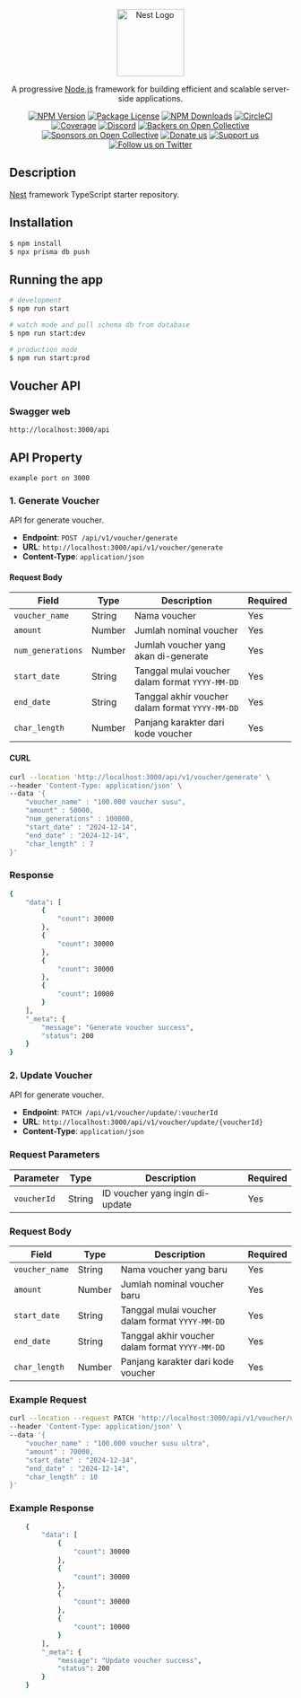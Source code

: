 <p align="center">
  <a href="http://nestjs.com/" target="blank"><img src="https://nestjs.com/img/logo-small.svg" width="120" alt="Nest Logo" /></a>
</p>

[circleci-image]: https://img.shields.io/circleci/build/github/nestjs/nest/master?token=abc123def456
[circleci-url]: https://circleci.com/gh/nestjs/nest

  <p align="center">A progressive <a href="http://nodejs.org" target="_blank">Node.js</a> framework for building efficient and scalable server-side applications.</p>
    <p align="center">
<a href="https://www.npmjs.com/~nestjscore" target="_blank"><img src="https://img.shields.io/npm/v/@nestjs/core.svg" alt="NPM Version" /></a>
<a href="https://www.npmjs.com/~nestjscore" target="_blank"><img src="https://img.shields.io/npm/l/@nestjs/core.svg" alt="Package License" /></a>
<a href="https://www.npmjs.com/~nestjscore" target="_blank"><img src="https://img.shields.io/npm/dm/@nestjs/common.svg" alt="NPM Downloads" /></a>
<a href="https://circleci.com/gh/nestjs/nest" target="_blank"><img src="https://img.shields.io/circleci/build/github/nestjs/nest/master" alt="CircleCI" /></a>
<a href="https://coveralls.io/github/nestjs/nest?branch=master" target="_blank"><img src="https://coveralls.io/repos/github/nestjs/nest/badge.svg?branch=master#9" alt="Coverage" /></a>
<a href="https://discord.gg/G7Qnnhy" target="_blank"><img src="https://img.shields.io/badge/discord-online-brightgreen.svg" alt="Discord"/></a>
<a href="https://opencollective.com/nest#backer" target="_blank"><img src="https://opencollective.com/nest/backers/badge.svg" alt="Backers on Open Collective" /></a>
<a href="https://opencollective.com/nest#sponsor" target="_blank"><img src="https://opencollective.com/nest/sponsors/badge.svg" alt="Sponsors on Open Collective" /></a>
  <a href="https://paypal.me/kamilmysliwiec" target="_blank"><img src="https://img.shields.io/badge/Donate-PayPal-ff3f59.svg" alt="Donate us"/></a>
    <a href="https://opencollective.com/nest#sponsor"  target="_blank"><img src="https://img.shields.io/badge/Support%20us-Open%20Collective-41B883.svg" alt="Support us"></a>
  <a href="https://twitter.com/nestframework" target="_blank"><img src="https://img.shields.io/twitter/follow/nestframework.svg?style=social&label=Follow" alt="Follow us on Twitter"></a>
</p>
  <!--[![Backers on Open Collective](https://opencollective.com/nest/backers/badge.svg)](https://opencollective.com/nest#backer)
  [![Sponsors on Open Collective](https://opencollective.com/nest/sponsors/badge.svg)](https://opencollective.com/nest#sponsor)-->

## Description

[Nest](https://github.com/nestjs/nest) framework TypeScript starter repository.

## Installation

```bash
$ npm install
$ npx prisma db push
```

## Running the app

```bash
# development
$ npm run start

# watch mode and pull schema db from database
$ npm run start:dev

# production mode
$ npm run start:prod
```

## Voucher API

### Swagger web

`http://localhost:3000/api`

## API Property

`example port on 3000`

### 1. Generate Voucher

API for generate voucher.

- **Endpoint**: `POST /api/v1/voucher/generate`
- **URL**: `http://localhost:3000/api/v1/voucher/generate`
- **Content-Type**: `application/json`

#### Request Body

| Field             | Type   | Description                                     | Required |
| ----------------- | ------ | ----------------------------------------------- | -------- |
| `voucher_name`    | String | Nama voucher                                    | Yes      |
| `amount`          | Number | Jumlah nominal voucher                          | Yes      |
| `num_generations` | Number | Jumlah voucher yang akan di-generate            | Yes      |
| `start_date`      | String | Tanggal mulai voucher dalam format `YYYY-MM-DD` | Yes      |
| `end_date`        | String | Tanggal akhir voucher dalam format `YYYY-MM-DD` | Yes      |
| `char_length`     | Number | Panjang karakter dari kode voucher              | Yes      |

#### CURL

```bash
curl --location 'http://localhost:3000/api/v1/voucher/generate' \
--header 'Content-Type: application/json' \
--data '{
    "voucher_name" : "100.000 voucher susu",
    "amount" : 50000,
    "num_generations" : 100000,
    "start_date" : "2024-12-14",
    "end_date" : "2024-12-14",
    "char_length" : 7
}'
```

### Response

```bash
{
    "data": [
        {
            "count": 30000
        },
        {
            "count": 30000
        },
        {
            "count": 30000
        },
        {
            "count": 10000
        }
    ],
    "_meta": {
        "message": "Generate voucher success",
        "status": 200
    }
}
```

### 2. Update Voucher

API for generate voucher.

- **Endpoint**: `PATCH /api/v1/voucher/update/:voucherId`
- **URL**: `http://localhost:3000/api/v1/voucher/update/{voucherId}`
- **Content-Type**: `application/json`

### Request Parameters

| Parameter   | Type   | Description                     | Required |
| ----------- | ------ | ------------------------------- | -------- |
| `voucherId` | String | ID voucher yang ingin di-update | Yes      |

### Request Body

| Field          | Type   | Description                                     | Required |
| -------------- | ------ | ----------------------------------------------- | -------- |
| `voucher_name` | String | Nama voucher yang baru                          | Yes      |
| `amount`       | Number | Jumlah nominal voucher baru                     | Yes      |
| `start_date`   | String | Tanggal mulai voucher dalam format `YYYY-MM-DD` | Yes      |
| `end_date`     | String | Tanggal akhir voucher dalam format `YYYY-MM-DD` | Yes      |
| `char_length`  | Number | Panjang karakter dari kode voucher              | Yes      |

### Example Request

```bash
curl --location --request PATCH 'http://localhost:3000/api/v1/voucher/update/2b9be553-11b1-4803-bebd-85ab0ddd7e91' \
--header 'Content-Type: application/json' \
--data '{
    "voucher_name" : "100.000 voucher susu ultra",
    "amount" : 70000,
    "start_date" : "2024-12-14",
    "end_date" : "2024-12-14",
    "char_length" : 10
}'
```

### Example Response

```bash
    {
        "data": [
            {
                "count": 30000
            },
            {
                "count": 30000
            },
            {
                "count": 30000
            },
            {
                "count": 10000
            }
        ],
        "_meta": {
            "message": "Update voucher success",
            "status": 200
        }
    }
```
